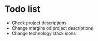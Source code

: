 # Todo list

* Check project descriptions
* Change margins od project descriptions
* Change technology stack icons
